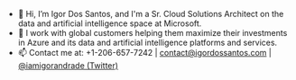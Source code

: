 - 👋 Hi, I’m Igor Dos Santos, and I'm a Sr. Cloud Solutions Architect on the data and artificial intelligence space at Microsoft. 
- 👀 I work with global customers helping them maximize their investments in Azure and its data and artificial intelligence platforms and services. 
- 📫 Contact me at: +1-206-657-7242 | contact@igordossantos.com | [@iamigorandrade (Twitter)](https://twitter.com/iamigorandrade)

<!---
igordossantos/igordossantos is a ✨ special ✨ repository because its `README.md` (this file) appears on your GitHub profile.
You can click the Preview link to take a look at your changes.
--->
